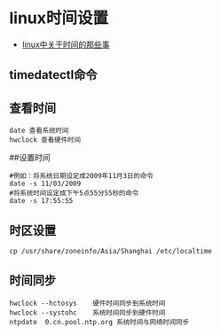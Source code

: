 # linux时间设置

* [linux中关于时间的那些事](https://www.jianshu.com/p/3047beeea5b2)

## timedatectl命令

## 查看时间

```
date 查看系统时间
hwclock 查看硬件时间
```

##设置时间

```shell
#例如：将系统日期设定成2009年11月3日的命令
date -s 11/03/2009
#将系统时间设定成下午5点55分55秒的命令
date -s 17:55:55
```
## 时区设置

```
cp /usr/share/zoneinfo/Asia/Shanghai /etc/localtime
```

## 时间同步

```
hwclock --hctosys    硬件时间同步到系统时间
hwclock --systohc    系统时间同步到硬件时间
ntpdate  0.cn.pool.ntp.org 系统时间与网络时间同步
```
